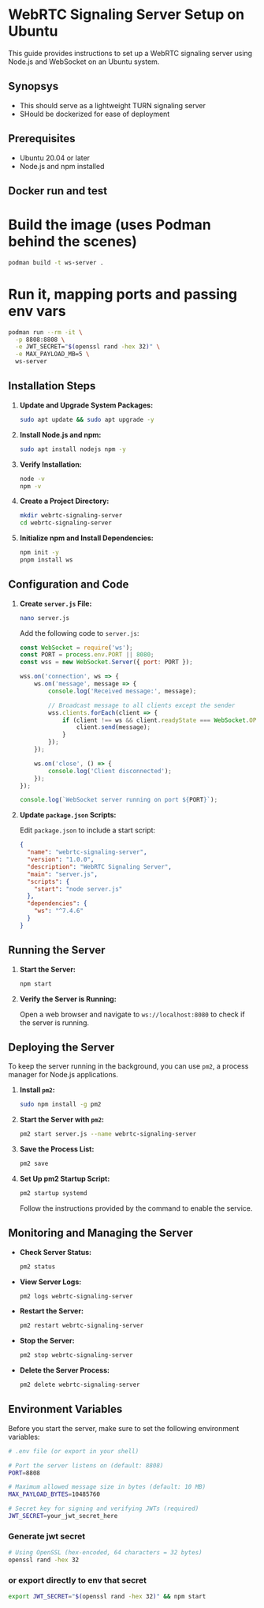 # WebRTC Signaling Server Setup on Ubuntu

This guide provides instructions to set up a WebRTC signaling server using Node.js and WebSocket on an Ubuntu system.
## Synopsys

- This should serve as a lightweight TURN signaling server
- SHould be dockerized for ease of deployment 


## Prerequisites

- Ubuntu 20.04 or later
- Node.js and npm installed


## Docker run and test 

# Build the image (uses Podman behind the scenes)
``` bash
podman build -t ws-server .
```

# Run it, mapping ports and passing env vars
```bash 
podman run --rm -it \
  -p 8808:8808 \
  -e JWT_SECRET="$(openssl rand -hex 32)" \
  -e MAX_PAYLOAD_MB=5 \
  ws-server
```
## Installation Steps

1. **Update and Upgrade System Packages:**

    ```bash
    sudo apt update && sudo apt upgrade -y
    ```

2. **Install Node.js and npm:**

    ```bash
    sudo apt install nodejs npm -y
    ```

3. **Verify Installation:**

    ```bash
    node -v
    npm -v
    ```

4. **Create a Project Directory:**

    ```bash
    mkdir webrtc-signaling-server
    cd webrtc-signaling-server
    ```

5. **Initialize npm and Install Dependencies:**

    ```bash
    npm init -y
    pnpm install ws
    ```

## Configuration and Code

1. **Create `server.js` File:**

    ```bash
    nano server.js
    ```

    Add the following code to `server.js`:

    ```javascript
    const WebSocket = require('ws');
    const PORT = process.env.PORT || 8080;
    const wss = new WebSocket.Server({ port: PORT });

    wss.on('connection', ws => {
        ws.on('message', message => {
            console.log('Received message:', message);

            // Broadcast message to all clients except the sender
            wss.clients.forEach(client => {
                if (client !== ws && client.readyState === WebSocket.OPEN) {
                    client.send(message);
                }
            });
        });

        ws.on('close', () => {
            console.log('Client disconnected');
        });
    });

    console.log(`WebSocket server running on port ${PORT}`);
    ```

2. **Update `package.json` Scripts:**

    Edit `package.json` to include a start script:

    ```json
    {
      "name": "webrtc-signaling-server",
      "version": "1.0.0",
      "description": "WebRTC Signaling Server",
      "main": "server.js",
      "scripts": {
        "start": "node server.js"
      },
      "dependencies": {
        "ws": "^7.4.6"
      }
    }
    ```

## Running the Server

1. **Start the Server:**

    ```bash
    npm start
    ```

2. **Verify the Server is Running:**

    Open a web browser and navigate to `ws://localhost:8080` to check if the server is running.

## Deploying the Server

To keep the server running in the background, you can use `pm2`, a process manager for Node.js applications.

1. **Install `pm2`:**

    ```bash
    sudo npm install -g pm2
    ```

2. **Start the Server with `pm2`:**

    ```bash
    pm2 start server.js --name webrtc-signaling-server
    ```

3. **Save the Process List:**

    ```bash
    pm2 save
    ```

4. **Set Up pm2 Startup Script:**

    ```bash
    pm2 startup systemd
    ```

    Follow the instructions provided by the command to enable the service.

## Monitoring and Managing the Server

- **Check Server Status:**

    ```bash
    pm2 status
    ```

- **View Server Logs:**

    ```bash
    pm2 logs webrtc-signaling-server
    ```

- **Restart the Server:**

    ```bash
    pm2 restart webrtc-signaling-server
    ```

- **Stop the Server:**

    ```bash
    pm2 stop webrtc-signaling-server
    ```

- **Delete the Server Process:**

    ```bash
    pm2 delete webrtc-signaling-server
    ```



## Environment Variables

Before you start the server, make sure to set the following environment variables:

```bash
# .env file (or export in your shell)

# Port the server listens on (default: 8808)
PORT=8808

# Maximum allowed message size in bytes (default: 10 MB)
MAX_PAYLOAD_BYTES=10485760

# Secret key for signing and verifying JWTs (required)
JWT_SECRET=your_jwt_secret_here
```

### Generate jwt secret

``` bash
# Using OpenSSL (hex-encoded, 64 characters = 32 bytes)
openssl rand -hex 32
```

### or export directly to env that secret

``` bash
export JWT_SECRET="$(openssl rand -hex 32)" && npm start

```